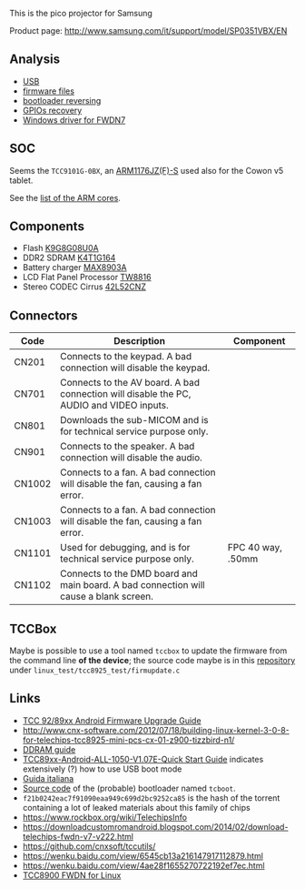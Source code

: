 This is the pico projector for Samsung

Product page: http://www.samsung.com/it/support/model/SP0351VBX/EN

## Analysis

 - [USB](usb.md)
 - [firmware files](firmware.md)
 - [bootloader reversing](bootloader.md)
 - [GPIOs recovery](gpios.md)
 - [Windows driver for FWDN7](windows_driver.md)

## SOC

Seems the ``TCC9101G-0BX``, an [ARM1176JZ(F)-S](https://en.wikipedia.org/wiki/ARM11)
used also for the Cowon v5 tablet.

See the [list of the ARM cores](https://en.wikipedia.org/wiki/List_of_applications_of_ARM_cores).


## Components

 - Flash [K9G8G08U0A](http://www.image.micros.com.pl/_dane_techniczne_auto/pefnand08g08-025a.pdf)
 - DDR2 SDRAM [K4T1G164](https://4donline.ihs.com/images/VipMasterIC/IC/SAMS/SAMSS11200/SAMSS11200-1.pdf)
 - Battery charger [MAX8903A](https://datasheets.maximintegrated.com/en/ds/MAX8903A.pdf)
 - LCD Flat Panel Processor [TW8816](https://www.deviationtx.com/media/kunena/attachments/1641/TW8816spec_10152007.pdf)
 - Stereo CODEC Cirrus [42L52CNZ](https://pdf1.alldatasheet.com/datasheet-pdf/view/255532/CIRRUS/CS42L52-CNZ.html)

## Connectors

Code | Description | Component
-----|-------------|----------
CN201| Connects to the keypad. A bad connection will disable the keypad. |
CN701| Connects to the AV board. A bad connection will disable the PC, AUDIO and VIDEO inputs. |
CN801| Downloads the sub-MICOM and is for technical service purpose only.|
CN901| Connects to the speaker. A bad connection will disable the audio.|
CN1002| Connects to a fan. A bad connection will disable the fan, causing a fan error. |
CN1003| Connects to a fan. A bad connection will disable the fan, causing a fan error. |
CN1101| Used for debugging, and is for technical service purpose only. | FPC 40 way, .50mm 
CN1102| Connects to the DMD board and main board. A bad connection will cause a blank screen. |


## TCCBox

Maybe is possible to use a tool named ``tccbox`` to update the firmware from the command line **of the device**; the source code
maybe is in this [repository](https://github.com/huangguojun/linux_drv/) under ``linux_test/tcc8925_test/firmupdate.c``

## Links

 - [TCC 92/89xx Android Firmware Upgrade Guide](https://wenku.baidu.com/view/4ae28f1655270722192ef7ec.html)
 - http://www.cnx-software.com/2012/07/18/building-linux-kernel-3-0-8-for-telechips-tcc8925-mini-pcs-cx-01-z900-tizzbird-n1/
 - [DDRAM guide](https://wenku.baidu.com/view/9bf64f6925c52cc58bd6be89.html)
 - [TCC89xx-Android-ALL-1050-V1.07E-Quick Start Guide](https://wenku.baidu.com/view/6545cb13a216147917112879.html) indicates extensively (?) how to use USB boot mode
 - [Guida italiana](https://images-eu.ssl-images-amazon.com/images/G/29/cutulle/BP59-00143A-04Ita._V169094134_.pdf)
 - [Source code](http://www.pudn.com/Download/item/id/1269408.html) of the (probable) bootloader named ``tcboot``.
 - ``f21b0242eac7f91090eaa949c699d2bc9252ca85`` is the hash of the torrent containing a lot of leaked materials about this family of chips
 - https://www.rockbox.org/wiki/TelechipsInfo
 - https://downloadcustomromandroid.blogspot.com/2014/02/download-telechips-fwdn-v7-v222.html
 - https://github.com/cnxsoft/tccutils/
 - https://wenku.baidu.com/view/6545cb13a216147917112879.html
 - https://wenku.baidu.com/view/4ae28f1655270722192ef7ec.html
 - [TCC8900 FWDN for Linux](https://www.tripleoxygen.net/post/tcc8900-fwdn-for-linux/)

